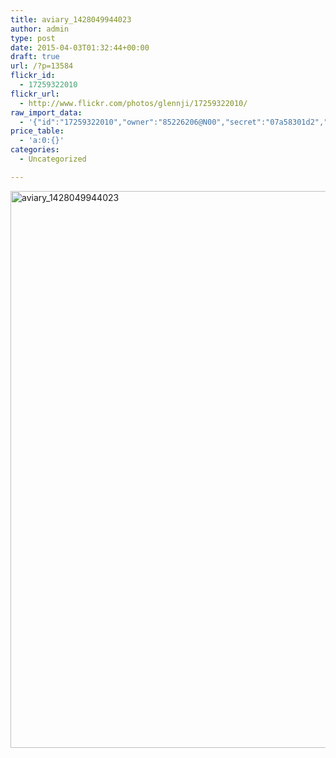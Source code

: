 ```yaml
---
title: aviary_1428049944023
author: admin
type: post
date: 2015-04-03T01:32:44+00:00
draft: true
url: /?p=13584
flickr_id:
  - 17259322010
flickr_url:
  - http://www.flickr.com/photos/glennji/17259322010/
raw_import_data:
  - '{"id":"17259322010","owner":"85226206@N00","secret":"07a58301d2","server":"7736","farm":8,"title":"aviary_1428049944023","ispublic":0,"isfriend":0,"isfamily":0,"description":{"_content":""},"dateupload":"1431158075","lastupdate":"1431158079","datetaken":"2015-04-03 01:32:44","datetakengranularity":0,"datetakenunknown":"1","ownername":"glennji","tags":"","machine_tags":"","originalsecret":"b4d57d7f7d","originalformat":"jpg","latitude":0,"longitude":0,"accuracy":0,"context":0,"media":"photo","media_status":"ready","url_o":"https://farm8.staticflickr.com/7736/17259322010_b4d57d7f7d_o.jpg","height_o":"1000","width_o":"741"}'
price_table:
  - 'a:0:{}'
categories:
  - Uncategorized

---
```

<p class="flickr-image">
  <a href="http://www.flickr.com/photos/glennji/17259322010/" class="flickr-link"><img src="/wp-content/uploads/2015/04/17259322010_b4d57d7f7d_o.jpg" width="660" height="891" alt="aviary_1428049944023" class="keyring-img" /></a>
</p>
